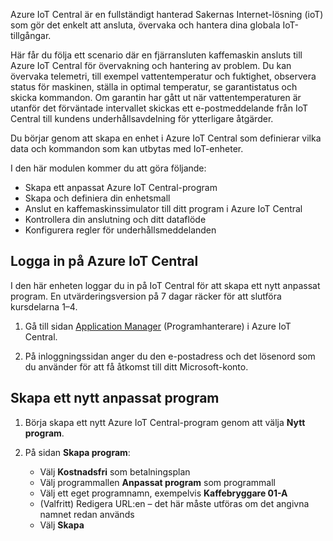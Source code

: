 Azure IoT Central är en fullständigt hanterad Sakernas Internet-lösning (ioT) som gör det enkelt att ansluta, övervaka och hantera dina globala IoT-tillgångar.

Här får du följa ett scenario där en fjärransluten kaffemaskin ansluts till Azure IoT Central för övervakning och hantering av problem. Du kan övervaka telemetri, till exempel vattentemperatur och fuktighet, observera status för maskinen, ställa in optimal temperatur, se garantistatus och skicka kommandon. Om garantin har gått ut när vattentemperaturen är utanför det förväntade intervallet skickas ett e-postmeddelande från IoT Central till kundens underhållsavdelning för ytterligare åtgärder.

Du börjar genom att skapa en enhet i Azure IoT Central som definierar vilka data och kommandon som kan utbytas med IoT-enheter.

I den här modulen kommer du att göra följande:
  - Skapa ett anpassat Azure IoT Central-program
  - Skapa och definiera din enhetsmall
  - Anslut en kaffemaskinssimulator till ditt program i Azure IoT Central
  - Kontrollera din anslutning och ditt dataflöde
  - Konfigurera regler för underhållsmeddelanden
 
## <a name="sign-in-to-azure-iot-central"></a>Logga in på Azure IoT Central
I den här enheten loggar du in på IoT Central för att skapa ett nytt anpassat program. En utvärderingsversion på 7 dagar räcker för att slutföra kursdelarna 1–4. 

1. Gå till sidan [Application Manager](https://aka.ms/iotcentral?azure-portal=true) (Programhanterare) i Azure IoT Central. 

1. På inloggningssidan anger du den e-postadress och det lösenord som du använder för att få åtkomst till ditt Microsoft-konto.

## <a name="create-a-new-custom-application"></a>Skapa ett nytt anpassat program

1. Börja skapa ett nytt Azure IoT Central-program genom att välja **Nytt program**. 

1. På sidan **Skapa program**: 
    * Välj **Kostnadsfri** som betalningsplan
    * Välj programmallen **Anpassat program** som programmall
    * Välj ett eget programnamn, exempelvis **Kaffebryggare 01-A**
    * (Valfritt) Redigera URL:en  – det här måste utföras om det angivna namnet redan används
    * Välj **Skapa**
